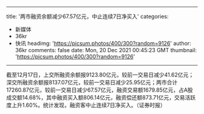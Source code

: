
---
title: '两市融资余额减少67.57亿元，中止连续7日净买入'
categories: 
 - 新媒体
 - 36kr
 - 快讯
headimg: 'https://picsum.photos/400/300?random=9126'
author: 36kr
comments: false
date: Mon, 20 Dec 2021 00:45:23 GMT
thumbnail: 'https://picsum.photos/400/300?random=9126'
---

<div>   
截至12月17日，上交所融资余额报9123.80亿元，较前一交易日减少41.62亿元；深交所融资余额报8137.07亿元，较前一交易日减少25.95亿元；两市合计17260.87亿元，较前一交易日减少67.57亿元，融资交易额1679.85亿元，占A股成交额14.68%，其中融资买入额806.14亿元，融资偿还额873.71亿元，交易活跃度上升1.60%。统计发现，融资客中止连续7日净买入。（证券时报）  
</div>
            